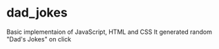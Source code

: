 # dad_jokes
Basic implementaion of JavaScript, HTML and CSS
It generated random "Dad's Jokes" on click
